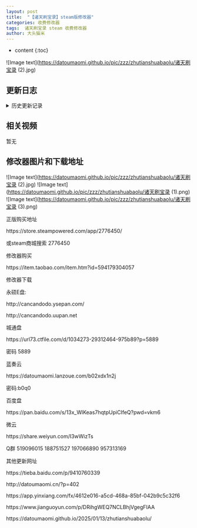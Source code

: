 ```yaml
---
layout: post
title:  "【诸天刷宝录】steam版修改器"
categories: 收费修改器
tags:  诸天刷宝录 steam 收费修改器 
author: 大头猫米
---
```


* content
{:toc}

![Image text](https://datoumaomi.github.io/pic/zzz/zhutianshuabaolu/诸天刷宝录 (2).jpg)





##  更新日志






<details>
<summary>历史更新记录</summary>
<p></p>
<p></p>




</details>

## 相关视频
暂无

## 修改器图片和下载地址

![Image text](https://datoumaomi.github.io/pic/zzz/zhutianshuabaolu/诸天刷宝录 (2).jpg)
![Image text](https://datoumaomi.github.io/pic/zzz/zhutianshuabaolu/诸天刷宝录 (1).png)
![Image text](https://datoumaomi.github.io/pic/zzz/zhutianshuabaolu/诸天刷宝录 (3).png)





<p></p>
正版购买地址
<p></p>
https://store.steampowered.com/app/2776450/
<p></p>
或steam商城搜索 2776450
<p></p>
<p></p>
修改器购买
<p></p>
https://item.taobao.com/item.htm?id=594179304057
<p></p>
修改器下载
<p></p>
永硕E盘:
<p></p>
http://cancandodo.ysepan.com/
<p></p>
http://cancandodo.uupan.net
<p></p>
<p></p>
城通盘
<p></p>
https://url73.ctfile.com/d/1034273-29312464-975b89?p=5889
<p></p>
密码 5889
<p></p>
<p></p>
蓝奏云
<p></p>
https://datoumaomi.lanzoue.com/b02xdx1n2j
<p></p>
密码:b0q0
<p></p>
<p></p>
百度盘
<p></p>
https://pan.baidu.com/s/13x_WlKeas7hqtpUpiCIfeQ?pwd=vkm6
<p></p>
<p></p>
微云
<p></p>
https://share.weiyun.com/I3wWizTs
<p></p>

<p></p>
<p></p>
Q群 519096015 188751527 197066890 957313169
<p></p>

<p></p>
其他更新网址
<p></p>
https://tieba.baidu.com/p/9410760339
<p></p>
http://datoumaomi.cn/?p=402
<p></p>
https://app.yinxiang.com/fx/4612e016-a5cd-468a-85bf-042b9c5c32f6
<p></p>
https://www.jianguoyun.com/p/DRihgWEQ7NCLBhjVgegFIAA
<p></p>
https://datoumaomi.github.io/2025/01/13/zhutianshuabaolu/
<p></p>
